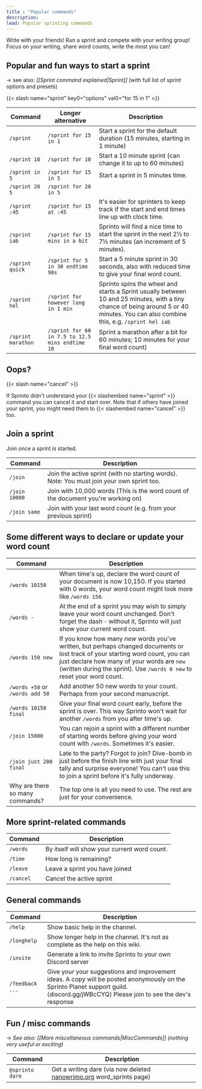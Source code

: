 ```yaml
---
title : "Popular commands"
description: 
lead: Popular sprinting commands
---
```


Write with your friends! Run a sprint and compete with your writing group! Focus on your writing, share word counts, write the most you can!

## Popular and fun ways to start a sprint

→ see also: _[[Sprint command explained|Sprint]]_ (with full list of sprint options and presets)

{{< slash name="sprint" key0="options" val0="for 15 in 1" >}}


| Command | Longer alternative | Description |
| --- | --- |  --- |
| `/sprint` | `/sprint for 15 in 1` | Start a sprint for the default duration (15 minutes, starting in 1 minute) |
| `/sprint 10` | `/sprint for 10` | Start a 10 minute sprint (can change it to up to 60 minutes) |
| `/sprint in 5` | `/sprint for 15 in 5` | Start a sprint in 5 minutes time. |
| `/sprint 20 5` | `/sprint for 20 in 5` | |
| `/sprint :45 ` | `/sprint for 15 at :45` | It's easier for sprinters to keep track if the start and end times line up with clock time. |
| `/sprint iab` | `/sprint for 15 mins in a bit` | Sprinto will find a nice time to start the sprint in the next 2½ to 7½ minutes (an increment of 5 minutes). |
| `/sprint quick` | `/sprint for 5 in 30 endtime 90s` | Start a 5 minute sprint in 30 seconds, also with reduced time to give your final word count. |
| `/sprint hel` | `/sprint for however long in 1 min` | Sprinto spins the wheel and starts a Sprint usually between 10 and 25 minutes, with a tiny chance of being around 5 or 40 minutes. You can also combine this, e.g. `/sprint hel iab` |
| `/sprint marathon` | `/sprint for 60 in 7.5 to 12.5 mins endtime 10` | Sprint a marathon after a bit for 60 minutes; 10 minutes for your final word count) |

## Oops?

{{< slash name="cancel" >}}
<br>

If Sprinto didn't understand your {{< slashembed name="sprint" >}} command you can cancel it and start over. Note that if others have joined your sprint, you might need them to {{< slashembed name="cancel" >}} too.

## Join a sprint
Join once a sprint is started. 

| Command | Description |
| --- | --- |
| `/join` | Join the active sprint (with no starting words). Note: You must join your own sprint too. |
| `/join 10000` | Join with 10,000 words (This is the word count of the document you're working on) |
| `/join same` | Join with your last word count (e.g. from your previous sprint) |

## Some different ways to declare or update your word count
| Command | Description |
| --- | --- |
| `/words 10150` | When time's up, declare the word count of your document is now 10,150. If you started with 0 words, your word count might look more like `/words 150`. |
| `/words -` | At the end of a sprint you may wish to simply leave your word count unchanged. Don't forget the dash `-` without it, Sprinto will just show your current word count. |
| `/words 150 new` | If you know how many _new_ words you've written, but perhaps changed documents or lost track of your starting word count, you can just declare how many of your words are `new` (written during the sprint). Use `/words 0 new` to reset your word count. |
| `/words +50` or `/words add 50` | Add another 50 new words to your count. Perhaps from your second manuscript. |
| `/words 10150 final` | Give your final word count early, before the sprint is over. This way Sprinto won't wait for another `/words` from you after time's up. |
| `/join 15000` | You can rejoin a sprint with a different number of starting words before giving your word count with `/words`. Sometimes it's easier. |
| `/join just 200 final` | Late to the party? Forgot to join? Dive-bomb in just before the finish line with just your final tally and surprise everyone! You can't use this to join a sprint before it's fully underway. |
| Why are there so many commands? | The top one is all you need to use. The rest are just for your convenience. |

## More sprint-related commands

| Command | Description |
| --- | --- |
| `/words` | By itself will show your current word count. |
| `/time` | How long is remaining? |
| `/leave` | Leave a sprint you have joined |
| `/cancel` | Cancel the active sprint |

## General commands

| Command | Description |
| --- | --- |
| `/help` | Show basic help in the channel. |
| `/longhelp` | Show longer help in the channel. It's not as complete as the help on this wiki. |
| `/invite` | Generate a link to invite Sprinto to your own Discord server |
| `/feedback ...` | Give your your suggestions and improvement ideas. A copy will be posted anonymously on the Sprinto Planet support guild. ⟨discord.gg/jWBcCYQ⟩ Please join to see the dev's response |

## Fun / misc commands

→ _See also: [[More miscellaneous commands|MiscCommands]] (nothing very useful or exciting)_

| Command | Description |
| --- | --- |
| `@sprinto dare` | Get a writing dare (via now deleted [nanowrimo.org](https://nanowrimo.org/word_sprints) word_sprints page) |
